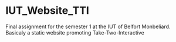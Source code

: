 # IUT_Website_TTI

Final assignment for the semester 1 at the IUT of Belfort Monbeliard. Basicaly a static website promoting Take-Two-Interactive
